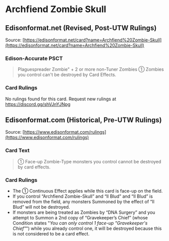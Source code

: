 # Archfiend Zombie Skull

## Edisonformat.net (Revised, Post-UTW Rulings)

Source: [https://edisonformat.net/card?name=Archfiend%20Zombie-Skull](https://edisonformat.net/card?name=Archfiend%20Zombie-Skull)

### Edison-Accurate PSCT

> Plaguespreader Zombie" + 2 or more non-Tuner Zombies
> ① Zombies you control can't be destroyed by Card Effects.

### Card Rulings

No rulings found for this card. Request new rulings at https://discord.gg/shVJnYJNpg


## Edisonformat.com (Historical, Pre-UTW Rulings)

Source: [https://www.edisonformat.com/rulings](https://www.edisonformat.com/rulings)

### Card Text

> ① Face-up Zombie-Type monsters you control cannot be destroyed by card effects.

### Card Rulings

*   The ① Continuous Effect applies while this card is face-up on the field.
*   If you control “Archfiend Zombie-Skull” and “Il Blud” and “Il Blud” is removed from the field, any monsters Summoned by the effect of “Il Blud” will not be destroyed.
*   If monsters are being treated as Zombies by “DNA Surgery” and you attempt to Summon a 2nd copy of “Gravekeeper’s Chief” (whose Condition states "_You can only control 1 face-up "Gravekeeper's Chief"_") while you already control one, it will be destroyed because this is not considered to be a card effect.



